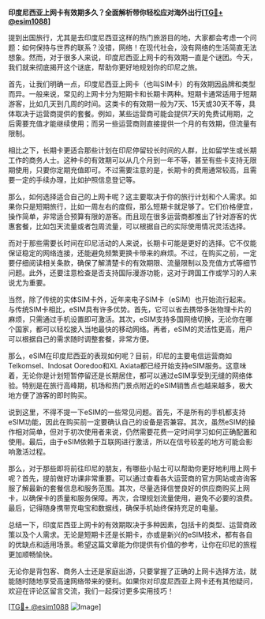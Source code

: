**印度尼西亚上网卡有效期多久？全面解析带你轻松应对海外出行[[TG💪+ @esim1088](https://t.me/s/esim1088)]**

提到出国旅行，尤其是去印度尼西亚这样的热门旅游目的地，大家都会考虑一个问题：如何保持与世界的联系？没错，网络！在现代社会，没有网络的生活简直无法想象。然而，对于很多人来说，印度尼西亚上网卡的有效期一直是个谜团。今天，我们就来彻底揭开这个谜底，帮助你更好地规划你的印尼之旅。

首先，让我们明确一点，印度尼西亚上网卡（也叫SIM卡）的有效期因品牌和类型而异。一般来说，常见的上网卡分为短期卡和长期卡两种。短期卡通常适用于短期游客，比如几天到几周的时间。这类卡的有效期一般为7天、15天或30天不等，具体取决于运营商提供的套餐。例如，某些运营商可能会提供7天的免费试用期，之后需要充值才能继续使用；而另一些运营商则直接提供一个月的有效期，但流量有限制。

相比之下，长期卡更适合那些计划在印尼停留较长时间的人群，比如留学生或长期工作的商务人士。这种卡的有效期可以从几个月到一年不等，甚至有些卡支持无限期使用，只要你定期充值即可。不过需要注意的是，长期卡的费用通常较高，且需要一定的手续办理，比如护照信息登记等。

那么，如何选择适合自己的上网卡呢？这主要取决于你的旅行计划和个人需求。如果你只是短期旅行，比如一周左右的度假，那么短期卡就足够了。它们价格便宜，操作简单，非常适合预算有限的游客。而且现在很多运营商都推出了针对游客的优惠套餐，比如包天流量或者包周流量，可以根据自己的实际使用情况灵活选择。

而对于那些需要长时间在印尼活动的人来说，长期卡可能是更好的选择。它不仅能保证稳定的网络连接，还能避免频繁更换卡带来的麻烦。不过，在购买之前，一定要仔细阅读相关条款，确保了解清楚卡的有效期限、流量限制以及充值方式等细节问题。此外，还要注意检查是否支持国际漫游功能，这对于跨国工作或学习的人来说尤为重要。

当然，除了传统的实体SIM卡外，近年来电子SIM卡（eSIM）也开始流行起来。与传统SIM卡相比，eSIM具有许多优势。首先，它可以省去携带多张物理卡片的麻烦，只需通过手机设置即可激活。其次，eSIM支持多国网络切换，无论你在哪个国家，都可以轻松接入当地最快的移动网络。再者，eSIM的灵活性更高，用户可以根据自己的需求随时调整套餐，非常方便。

那么，eSIM在印度尼西亚的表现如何呢？目前，印尼的主要电信运营商如Telkomsel、Indosat Ooredoo和XL Axiata都已经开始支持eSIM服务。这意味着，无论你是计划短暂停留还是长期居住，都可以通过eSIM享受到无缝的网络体验。特别是在旅行高峰期，机场和热门景点附近的eSIM销售点也越来越多，极大地方便了游客的即时购买。

说到这里，不得不提一下eSIM的一些常见问题。首先，不是所有的手机都支持eSIM功能，因此在购买前一定要确认自己的设备是否兼容。其次，虽然eSIM的操作相对简单，但对于初次使用者来说，仍然需要花费一定时间学习如何正确配置和使用。最后，由于eSIM依赖于互联网进行激活，所以在信号较差的地方可能会影响激活过程。

那么，对于那些即将前往印尼的朋友，有哪些小贴士可以帮助你更好地利用上网卡呢？首先，提前做好功课非常重要。可以通过查看各大运营商的官方网站或咨询客服了解最新的套餐信息和服务范围。其次，尽量选择信誉良好的供应商购买上网卡，以确保卡的质量和服务保障。再次，合理规划流量使用，避免不必要的浪费。最后，记得随身携带充电宝和数据线，确保手机始终保持充足的电量。

总结一下，印度尼西亚上网卡的有效期取决于多种因素，包括卡的类型、运营商政策以及个人需求。无论是短期卡还是长期卡，亦或是新兴的eSIM技术，都有各自的优缺点和适用场景。希望这篇文章能为你提供有价值的参考，让你在印尼的旅程更加顺畅愉快。

无论你是背包客、商务人士还是家庭出游，只要掌握了正确的上网卡选择方法，就能随时随地享受高速网络带来的便利。如果你对印度尼西亚上网卡还有其他疑问，欢迎在评论区留言交流，我们一起探讨更多实用技巧！

[[TG💪+ @esim1088](https://t.me/s/esim1088) ![Image](https://i.postimg.cc/4NQfJmqS/Snipaste-2025-05-13-00-14-12.png)]